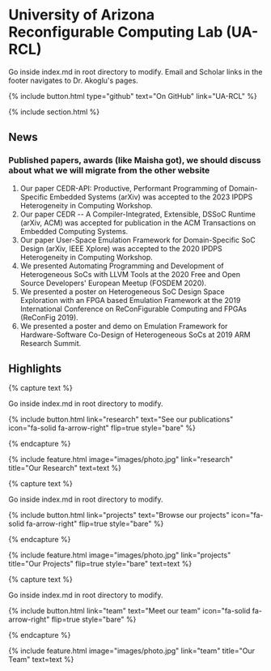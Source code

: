---
---

# University of Arizona Reconfigurable Computing Lab (UA-RCL)

Go inside index.md in root directory to modify. Email and Scholar links in the footer navigates to Dr. Akoglu's pages. 

{%
  include button.html
  type="github"
  text="On GitHub"
  link="UA-RCL"
%}

{% include section.html %}

## News

### Published papers, awards (like Maisha got), we should discuss about what we will migrate from the other website

1. Our paper CEDR-API: Productive, Performant Programming of Domain-Specific Embedded Systems (arXiv) was accepted to the 2023 IPDPS Heterogeneity in Computing Workshop.
1. Our paper CEDR -- A Compiler-Integrated, Extensible, DSSoC Runtime (arXiv, ACM) was accepted for publication in the ACM Transactions on Embedded Computing Systems.
1. Our paper User-Space Emulation Framework for Domain-Specific SoC Design (arXiv, IEEE Xplore) was accepted to the 2020 IPDPS Heterogeneity in Computing Workshop.
1. We presented Automating Programming and Development of Heterogeneous SoCs with LLVM Tools at the 2020 Free and Open Source Developers' European Meetup (FOSDEM 2020).
1. We presented a poster on Heterogeneous SoC Design Space Exploration with an FPGA based Emulation Framework at the 2019 International Conference on ReConFigurable Computing and FPGAs (ReConFig 2019).
1. We presented a poster and demo on Emulation Framework for Hardware-Software Co-Design of Heterogeneous SoCs at 2019 ARM Research Summit.

## Highlights

{% capture text %}

Go inside index.md in root directory to modify.

{%
  include button.html
  link="research"
  text="See our publications"
  icon="fa-solid fa-arrow-right"
  flip=true
  style="bare"
%}

{% endcapture %}

{%
  include feature.html
  image="images/photo.jpg"
  link="research"
  title="Our Research"
  text=text
%}

{% capture text %}

Go inside index.md in root directory to modify.

{%
  include button.html
  link="projects"
  text="Browse our projects"
  icon="fa-solid fa-arrow-right"
  flip=true
  style="bare"
%}

{% endcapture %}

{%
  include feature.html
  image="images/photo.jpg"
  link="projects"
  title="Our Projects"
  flip=true
  style="bare"
  text=text
%}

{% capture text %}

Go inside index.md in root directory to modify.

{%
  include button.html
  link="team"
  text="Meet our team"
  icon="fa-solid fa-arrow-right"
  flip=true
  style="bare"
%}

{% endcapture %}

{%
  include feature.html
  image="images/photo.jpg"
  link="team"
  title="Our Team"
  text=text
%}

